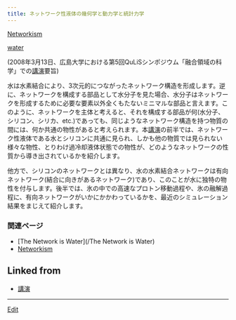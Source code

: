 ```yaml
---
title: ネットワーク性液体の幾何学と動力学と統計力学
---
```

[Networkism](/Networkism)

[water](/water)

(2008年3月13日、広島大学における第5回QuLiSシンポジウム「融合領域の科学」での[講演](/講演)要旨)



水は水素結合により、3次元的につながったネットワーク構造を形成します。逆に、ネットワークを構成する部品として水分子を見た場合、水分子はネットワークを形成するために必要な要素以外全くもたないミニマルな部品と言えます。このように、ネットワークを主体と考えると、それを構成する部品が何(水分子、シリコン、シリカ、etc.)であっても、同じようなネットワーク構造を持つ物質の間には、何か共通の物性があると考えられます。本[講演](/講演)の前半では、ネットワーク性液体である水とシリコンに共通に見られ、しかも他の物質では見られない様々な物性、とりわけ過冷却液体状態での物性が、どのようなネットワークの性質から導き出されているかを紹介します。

他方で、シリコンのネットワークとは異なり、水の水素結合ネットワークは有向ネットワーク(結合に向きがあるネットワーク)であり、このことが水に独特の物性を付与します。後半では、氷の中での高速なプロトン移動過程や、氷の融解過程に、有向ネットワークがいかにかかわっているかを、最近のシミュレーション結果をまじえて紹介します。


### 関連ページ

* [The Network is Water](/The Network is Water)
* [Networkism](/Networkism)




## Linked from

* [講演](/講演)


----

[Edit](https://github.com/vitroid/vitroid.github.io/edit/master/MD/ネットワーク性液体の幾何学と動力学と統計力学.md)


